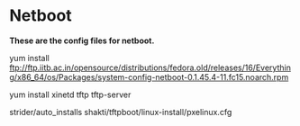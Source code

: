 # Netboot

**These are the config files for netboot.**

yum install ftp://ftp.iitb.ac.in/opensource/distributions/fedora.old/releases/16/Everything/x86_64/os/Packages/system-config-netboot-0.1.45.4-11.fc15.noarch.rpm

yum install xinetd tftp tftp-server

strider/auto_installs
shakti/tftpboot/linux-install/pxelinux.cfg
